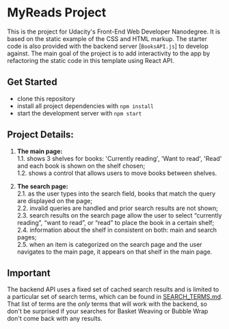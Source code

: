 # MyReads Project

This is the project for Udacity's Front-End Web Developer Nanodegree. It is based on the static example of the CSS and HTML markup. The starter code is also provided with the backend server [`BooksAPI.js`] to develop against. The main goal of the project is to add interactivity to the app by refactoring the static code in this template using React API.

## Get Started

* clone this repository
* install all project dependencies with `npm install`
* start the development server with `npm start`

## Project Details:

1. **The main page:**  
1.1. shows 3 shelves for books: 'Currently reading', 'Want to read', 'Read' and each book is shown on the shelf chosen;   
1.2. shows a control that allows users to move books between shelves. 

2. **The search page:**  
2.1. as the user types into the search field, books that match the query are displayed on the page;  
2.2. invalid queries are handled and prior search results are not shown;  
2.3. search results on the search page allow the user to select “currently reading”, “want to read”, or “read” to place the book in a certain shelf;  
2.4. information about the shelf in consistent on both: main and search pages;  
2.5. when an item is categorized on the search page and the user navigates to the main page, it appears on that shelf in the main page.

## Important

The backend API uses a fixed set of cached search results and is limited to a particular set of search terms, which can be found in [SEARCH_TERMS.md](SEARCH_TERMS.md). That list of terms are the _only_ terms that will work with the backend, so don't be surprised if your searches for Basket Weaving or Bubble Wrap don't come back with any results.
